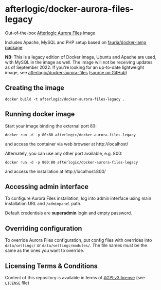 afterlogic/docker-aurora-files-legacy
=====================================

Out-of-the-box [Afterlogic Aurora Files](https://afterlogic.org/aurora-files) image

Includes Apache, MySQL and PHP setup based on [fauria/docker-lamp package](https://github.com/fauria/docker-lamp)

**NB:** This is a legacy edition of Docker image, Ubuntu and Apache are used, with MySQL in the image as well. The image will not be receiving updates as of September 2022. If you're looking for an up-to-date lightweight image, see [afterlogic/docker-aurora-files](https://hub.docker.com/repository/docker/afterlogic/docker-aurora-files) ([source on GitHub](https://github.com/afterlogic/docker-aurora-files))

Creating the image
------------------

	docker build -t afterlogic/docker-aurora-files-legacy .


Running docker image
--------------------

Start your image binding the external port 80:

	docker run -d -p 80:80 afterlogic/docker-aurora-files-legacy

and access the container via web browser at http://localhost/


Alternately, you can use any other port available, e.g. 800:

	docker run -d -p 800:80 afterlogic/docker-aurora-files-legacy

and access the installation at http://localhost:800/


Accessing admin interface
------------------------------

To configure Aurora Files installation, log into admin interface using main installation URL and `/adminpanel` path.

Default credentials are **superadmin** login and empty password.

Overriding configuration
------------------------------

To override Aurora Files configuration, put config files with overrides into `data/settings/` or 
`data/settings/modules/`. The file names must be the same as the ones you want to override.

Licensing Terms & Conditions
----------------------------

Content of this repository is available in terms of [AGPLv3 license](http://www.gnu.org/licenses/agpl-3.0.en.html) (see `LICENSE` file)
